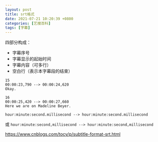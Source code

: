 ```yaml
---
layout: post
title: srt格式
date: 2021-07-21 10:20:39 +0800
categories: [艺搜百科]
tags: [字幕]
---
```


四部分构成：

- 字幕序号
- 字幕显示的起始时间
- 字幕内容（可多行）
- 空白行（表示本字幕段的结束）



```
15
00:00:23,790 --> 00:00:24,620
Okay.

16
00:00:25,420 --> 00:00:27,660
Here we are on Madeline Beyer.

```

`hour:minute:second.millisecond --> hour:minute:second.millisecond`

 或
`hour:minute:second,millisecond --> hour:minute:second,millisecond`





https://www.cnblogs.com/tocy/p/subtitle-format-srt.html